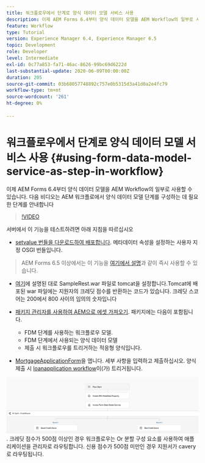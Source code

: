 ```yaml
---
title: 워크플로우에서 단계로 양식 데이터 모델 서비스 사용
description: 이제 AEM Forms 6.4부터 양식 데이터 모델을 AEM Workflow의 일부로 사용할 수 있습니다. 다음 비디오는 AEM 워크플로에서 양식 데이터 모델 단계를 구성하는 데 필요한 단계를 안내합니다.
feature: Workflow
type: Tutorial
version: Experience Manager 6.4, Experience Manager 6.5
topic: Development
role: Developer
level: Intermediate
exl-id: 0c77a853-fa71-46ac-8626-99bc69d6222d
last-substantial-update: 2020-06-09T00:00:00Z
duration: 205
source-git-commit: 03b68057748892c757e0b5315d3a41d0a2e4fc79
workflow-type: tm+mt
source-wordcount: '261'
ht-degree: 0%

---
```


# 워크플로우에서 단계로 양식 데이터 모델 서비스 사용 {#using-form-data-model-service-as-step-in-workflow}

이제 AEM Forms 6.4부터 양식 데이터 모델을 AEM Workflow의 일부로 사용할 수 있습니다. 다음 비디오는 AEM 워크플로에서 양식 데이터 모델 단계를 구성하는 데 필요한 단계를 안내합니다


>[!VIDEO](https://video.tv.adobe.com/v/33260?quality=12&learn=on&captions=kor)

서버에서 이 기능을 테스트하려면 아래 지침을 따르십시오
* [setvalue 번들을 다운로드하여 배포합니다](/help/forms/assets/common-osgi-bundles/SetValueApp.core-1.0-SNAPSHOT.jar). 메타데이터 속성을 설정하는 사용자 지정 OSGI 번들입니다.
>AEM Forms 6.5 이상에서는 이 기능을 [여기에서 설명](form-data-model-service-as-step-in-aem65-workflow-video-use.md)과 같이 즉시 사용할 수 있습니다.

* [여기](https://experienceleague.adobe.com/docs/experience-manager-learn/forms/ic-print-channel-tutorial/introduction.html?lang=ko)에 설명된 대로 SampleRest.war 파일로 tomcat을 설정합니다.Tomcat에 배포된 war 파일에는 지원자의 크레딧 점수를 반환하는 코드가 있습니다. 크레딧 스코어는 200에서 800 사이의 임의의 숫자입니다

* [패키지 관리자를 사용하여 AEM으로 에셋 가져오기](assets/invoke-fdm-as-service-step.zip). 패키지에는 다음이 포함됩니다.

   * FDM 단계를 사용하는 워크플로우 모델.
   * FDM 단계에서 사용되는 양식 데이터 모델
   * 제출 시 워크플로우를 트리거하는 적응형 양식입니다.
* [MortgageApplicationForm](http://localhost:4502/content/dam/formsanddocuments/loanapplication/jcr:content?wcmmode=disabled)을 엽니다. 세부 사항을 입력하고 제출하십시오. 양식 제출 시 [loanapplication workflow](http://http://localhost:4502/editor.html/conf/global/settings/workflow/models/LoanApplication2.html)이(가) 트리거됩니다.

![ 워크플로 ](assets/fdm-as-service-step-workflow.PNG).
크레딧 점수가 500점 이상인 경우 워크플로우는 Or 분할 구성 요소를 사용하여 애플리케이션을 관리자로 라우팅합니다. 신용 점수가 500점 미만인 경우 지원서가 cavery로 라우팅됩니다.
